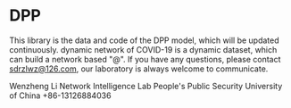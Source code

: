 # DPP
This library is the data and code of the DPP model, which will be updated continuously.
dynamic network of COVID-19 is a dynamic dataset, which can build a network based "@".
If you have any questions, please contact sdrzlwz@126.com, our laboratory is always welcome to communicate.

Wenzheng Li
Network Intelligence Lab
People's Public Security University of China
+86-13126884036
